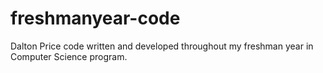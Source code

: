 # freshmanyear-code
Dalton Price code written and developed throughout my freshman year in Computer Science program. 
